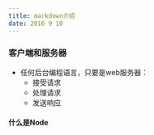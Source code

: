 ```yaml
---
title: markdown介绍
date: 2016 9 10 
---
```

### 客户端和服务器
- 任何后台编程语言，只要是web服务器：
  + 接受请求
  + 处理请求
  + 发送响应
#### 什么是Node
